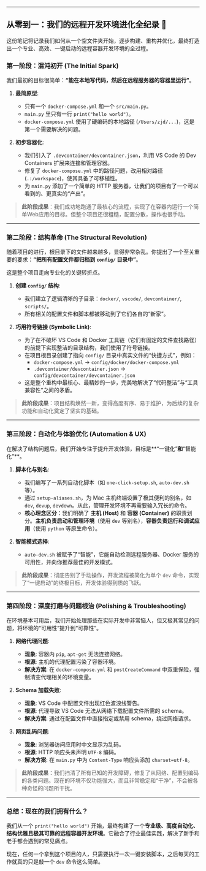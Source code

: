 

---

## **从零到一：我们的远程开发环境进化全纪录 🚀**

这份笔记将记录我们如何从一个空文件夹开始，逐步构建、重构并优化，最终打造出一个专业、高效、一键启动的远程容器开发环境的全过程。

### **第一阶段：混沌初开 (The Initial Spark)**

我们最初的目标很简单：**“能在本地写代码，然后在远程服务器的容器里运行”**。

1.  **最简原型**:
    *   只有一个 `docker-compose.yml` 和一个 `src/main.py`。
    *   `main.py` 里只有一行 `print("hello world")`。
    *   `docker-compose.yml` 使用了硬编码的本地路径 (`/Users/zjd/...`)，这是第一个需要解决的问题。

2.  **初步容器化**:
    *   我们引入了 `.devcontainer/devcontainer.json`，利用 VS Code 的 Dev Containers 扩展来连接和管理容器。
    *   修复了 `docker-compose.yml` 中的路径问题，改用相对路径 (`.:/workspace`)，使其具备了可移植性。
    *   为 `main.py` 添加了一个简单的 HTTP 服务器，让我们的项目有了一个可以看到的、更真实的“产出”。

> **此阶段成果**：我们成功地跑通了最核心的流程，实现了在容器内运行一个简单Web应用的目标。但整个项目还很粗糙，配置分散，操作也很手动。

---

### **第二阶段：结构革命 (The Structural Revolution)**

随着项目的进行，根目录下的文件越来越多，显得非常杂乱。你提出了一个至关重要的要求：**“把所有配置文件都归档到 `config/` 目录中”**。

这是整个项目走向专业化的关键转折点。

1.  **创建 `config/` 结构**:
    *   我们建立了逻辑清晰的子目录：`docker/`, `vscode/`, `devcontainer/`, `scripts/`。
    *   所有相关的配置文件和脚本都被移动到了它们各自的“新家”。

2.  **巧用符号链接 (Symbolic Link)**:
    *   为了在不破坏 VS Code 和 Docker 工具链（它们有固定的文件查找路径）的前提下实现整洁的目录结构，我们使用了符号链接。
    *   在项目根目录创建了指向 `config/` 目录中真实文件的“快捷方式”，例如：
        *   `docker-compose.yml` → `config/docker/docker-compose.yml`
        *   `.devcontainer/devcontainer.json` → `config/devcontainer/devcontainer.json`
    *   这是整个重构中最核心、最精妙的一步，完美地解决了“代码整洁”与“工具兼容性”之间的矛盾。

> **此阶段成果**：项目结构焕然一新，变得高度有序、易于维护，为后续的复杂功能和自动化奠定了坚实的基础。

---

### **第三阶段：自动化与体验优化 (Automation & UX)**

在解决了结构问题后，我们开始专注于提升开发体验，目标是**“一键化”**和**“智能化”**。

1.  **脚本化与别名**:
    *   我们编写了一系列自动化脚本（如 `one-click-setup.sh`, `auto-dev.sh` 等）。
    *   通过 `setup-aliases.sh`，为 Mac 主机终端设置了极其便利的别名，如 `dev`, `devup`, `devdown`。从此，管理开发环境不再需要输入冗长的命令。
    *   **核心理念区分**：我们明确了 **主机 (Host)** 和 **容器 (Container)** 的职责划分。**主机负责启动和管理环境**（使用 `dev` 等别名），**容器负责运行和调试应用**（使用 `python` 等原生命令）。

2.  **智能模式选择**:
    *   `auto-dev.sh` 被赋予了“智能”，它能自动检测远程服务器、Docker 服务的可用性，并向你推荐最佳的开发模式。

> **此阶段成果**：彻底告别了手动操作，开发流程被简化为单个 `dev` 命令，实现了“一键启动”的终极目标，开发体验得到质的飞跃。

---

### **第四阶段：深度打磨与问题根治 (Polishing & Troubleshooting)**

在环境基本可用后，我们开始处理那些在实际开发中非常恼人，但又极其常见的问题，将环境的“可用性”提升到“可靠性”。

1.  **网络代理问题**:
    *   **现象**: 容器内 `pip`, `apt-get` 无法连接网络。
    *   **根源**: 主机的代理配置污染了容器环境。
    *   **解决方案**: 在 `docker-compose.yml` 和 `postCreateCommand` 中双重保险，强制清空代理相关的环境变量。

2.  **Schema 加载失败**:
    *   **现象**: VS Code 中配置文件出现红色波浪线警告。
    *   **根源**: 代理导致 VS Code 无法从网络下载配置文件所需的 schema。
    *   **解决方案**: 通过在配置文件中直接指定或禁用 schema，绕过网络请求。

3.  **网页乱码问题**:
    *   **现象**: 浏览器访问应用时中文显示为乱码。
    *   **根源**: HTTP 响应头未声明 `UTF-8` 编码。
    *   **解决方案**: 在 `main.py` 中为 `Content-Type` 响应头添加 `charset=utf-8`。

> **此阶段成果**：我们扫清了所有已知的开发障碍，修复了从网络、配置到编码的各类问题。现在的环境不仅功能强大，而且非常稳定和“干净”，不会被各种奇怪的问题所干扰。

---

### **总结：现在的我们拥有什么？**

我们从一个 `print("hello world")` 开始，最终构建了一个**专业级、高度自动化、结构优雅且极其可靠的远程容器开发环境**。它融合了行业最佳实践，解决了新手和老手都会遇到的常见痛点。

现在，任何一个拿到这个项目的人，只需要执行一次一键安装脚本，之后每天的工作就真的只是敲一个 `dev` 命令这么简单。

